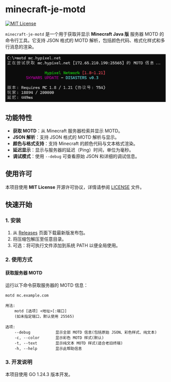 # minecraft-je-motd
[![MIT License](https://img.shields.io/badge/license-MIT-blue.svg?style=flat)](http://choosealicense.com/licenses/mit/)

`minecraft-je-motd` 是一个用于获取并显示 **Minecraft Java 版** 服务器 MOTD 的命令行工具。它支持 JSON 格式的 MOTD 解析，包括颜色代码、格式化样式和多行消息的渲染。

![minecraft-je-motd](images/motd.png)

## 功能特性

- **获取 MOTD**：从 Minecraft 服务器检索并显示 MOTD。
- **JSON 解析**：支持 JSON 格式的 MOTD 解析与显示。
- **颜色与格式支持**：支持 Minecraft 的颜色代码与文本格式渲染。
- **延迟显示**：显示与服务器的延迟（Ping）时间，单位为毫秒。
- **调试模式**：使用 `--debug` 可查看原始 JSON 和详细的调试信息。

## 使用许可

本项目使用 **MIT License** 开源许可协议，详情请参阅 [LICENSE](LICENSE) 文件。

## 快速开始

### 1. 安装

1. 从 [Releases](https://github.com/YF-Eternal/minecraft-je-motd/releases) 页面下载最新版发布包。
2. 将压缩包解压至任意目录。
3. 可选：将可执行文件添加到系统 PATH 以便全局使用。

### 2. 使用方式

#### 获取服务器 MOTD

运行以下命令获取服务器的 MOTD 信息：

```bash
motd mc.example.com
```
```text
用法:
    motd [选项] <地址>[:端口]
    (如未指定端口，默认使用 25565)

选项:
    --debug           显示全部 MOTD 信息(包括原始 JSON、彩色样式、纯文本)
    -c, --color       显示彩色 MOTD 样式(默认)
    -t, --text        显示纯文本 MOTD 样式(适合老旧终端)
    -h, --help        显示此帮助信息
```
### 3. 开发说明
本项目使用 GO 1.24.3 版本开发。